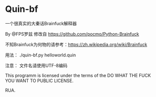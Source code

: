 # Quin-bf
一个很真实的大秦话Brainfuck解释器

By @FPS罗兹 修改自 https://github.com/pocmo/Python-Brainfuck

不知Brainfuck为何物的请参考：https://zh.wikipedia.org/wiki/Brainfuck

用法：
./quin-bf.py helloworld.quin

注意：
文件名请使用UTF-8编码

This programm is licensed under the terms of the
DO WHAT THE FUCK YOU WANT TO PUBLIC LICENSE.

RUA.